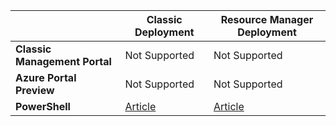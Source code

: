 |  | **Classic Deployment** | **Resource Manager Deployment** |
| --- | --- | --- |
| **Classic Management Portal** |Not Supported |Not Supported |
| **Azure Portal Preview** |Not Supported |Not Supported |
| **PowerShell** |[Article](/documentation/articles/expressroute-howto-coexist-classic/) |[Article](/documentation/articles/expressroute-howto-coexist-resource-manager/) |